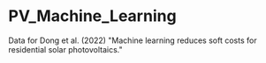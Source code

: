 # PV_Machine_Learning
Data for Dong et al. (2022) "Machine learning reduces soft costs for residential solar photovoltaics."
